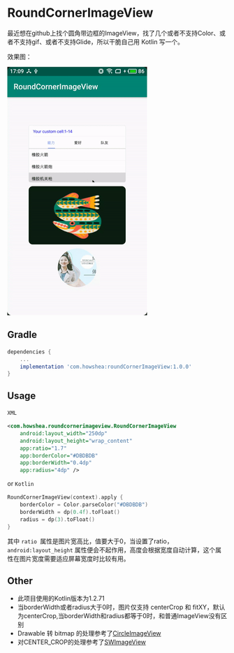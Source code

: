 # RoundCornerImageView

最近想在github上找个圆角带边框的ImageView，找了几个或者不支持Color、或者不支持gif、或者不支持Glide，所以干脆自己用 Kotlin 写一个。

效果图：

![](https://github.com/howshea/RoundCornerImageView/raw/master/gif/ezgif-3-b44cae533193.gif)

## Gradle


```groovy
dependencies {
    ...
    implementation 'com.howshea:roundCornerImageView:1.0.0'
}
```

## Usage

`XML`

```xml
<com.howshea.roundcornerimageview.RoundCornerImageView
    android:layout_width="250dp"
    android:layout_height="wrap_content"
    app:ratio="1.7"
    app:borderColor="#DBDBDB"
    app:borderWidth="0.4dp"
    app:radius="4dp" />
```

or  `Kotlin`

```kotlin
RoundCornerImageView(context).apply {
    borderColor = Color.parseColor("#DBDBDB")
    borderWidth = dp(0.4f).toFloat()
    radius = dp(3).toFloat()
}
```

其中 `ratio `属性是图片宽高比，值要大于0，当设置了ratio，`android:layout_height` 属性便会不起作用，高度会根据宽度自动计算，这个属性在图片宽度需要适应屏幕宽度时比较有用。

## Other

- 此项目使用的Kotlin版本为1.2.71
- 当borderWidth或者radius大于0时，图片仅支持 centerCrop 和 fitXY，默认为centerCrop,当borderWidth和radius都等于0时，和普通ImageView没有区别
- Drawable 转 bitmap 的处理参考了[CircleImageView](https://github.com/hdodenhof/CircleImageView)
- 对CENTER_CROP的处理参考了[SWImageView](https://github.com/sw950729/SWImageView)